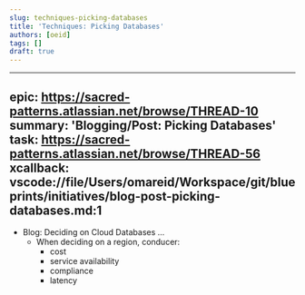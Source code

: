 ```yaml
---
slug: techniques-picking-databases
title: 'Techniques: Picking Databases'
authors: [oeid]
tags: []
draft: true
---
```


---
epic: https://sacred-patterns.atlassian.net/browse/THREAD-10
summary: 'Blogging/Post: Picking Databases'
task: https://sacred-patterns.atlassian.net/browse/THREAD-56
xcallback: vscode://file/Users/omareid/Workspace/git/blueprints/initiatives/blog-post-picking-databases.md:1
---

- Blog: Deciding on Cloud Databases …
	- When deciding on a region, conducer:
		- cost
		- service availability
		- compliance
		- latency